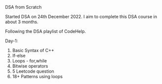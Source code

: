 DSA from Scratch

Started DSA on 24th December 2022.
I aim to complete this DSA course in about 3 months.

Following the DSA playlist of CodeHelp.

Day-1: 
1.  Basic Syntax of C++
2.  If-else
3.  Loops - for,while
4.  Bitwise operators
5.  5 Leetcode question
6.  18+ Patterns using loops

